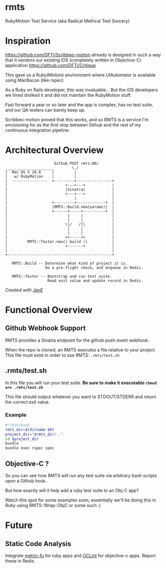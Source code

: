 rmts
====

RubyMotion Test Service (aka Radical Metrical Test Sorcery)

# Inspiration

https://github.com/DFTi/Scribbeo-motion already is designed in such a way that it vendors our existing iOS (completely written in Objective-C) application https://github.com/DFTi/Critique

This gave us a Ruby(Motion) environment where UIAutomator is available using MacBacon (like rspec)

As a Ruby on Rails developer, this was invaluable... But the iOS developers we hired disliked it and did not maintain the RubyMotion stuff.

Fast forward a year or so later and the app is complex, has no test suite, and our QA testers can barely keep up.

Scribbeo-motion proved that this works, and so RMTS is a service I'm envisioning for as the first stop between Github and the rest of my continuous integration pipeline.

# Architectural Overview

```
                      Github POST rmts:80/
______________________        \./
|  Mac OS X 10.8     |         |
|   w/ RubyMotion    |         |
|  ----------------  +---------+----------------+
|                          +---+---+            |
|                          |Sinatra|            |
|                          +---+---+            |
|                              |                |
|                    +---------+-------------+  |
|                    |RMTS::Build.new(params)|  |
|                    +------+-----+----------+  |
|                           |     |             |
|                           |     |             |
|                          \|/   /|\            |
|                           |     |             |
|                           |     |             |
|                          ++-----++            |
|         RMTS::Tester.new(| build |)           |
|                          +-------+            |
|                                               |
+-----------------------------------------------+

   RMTS::Build -- Determine what kind of project it is.
                  Do a pre-flight check, and enqueue in Redis.

   RMTS::Tester -- Bootstrap and run test suite.
                   Read exit value and update record in Redis.
```

*Created with [JavE](http://www.jave.de/)*

# Functional Overview

## Github Webhook Support

RMTS provides a Sinatra endpoint for the github push event webhook.

When the repo is cloned, an RMTS executes a file relative to your
project. This file must exist in order to use RMTS: `.rmts/test.sh`

## .rmts/test.sh

In this file you will run your test suite. **Be sure to make it
executable `chmod a+x .rmts/test.sh`**

This file should output whatever you want to STDOUT/STDERR and return
the correct exit value.

### Example

```bash
#!/bin/bash
rmts_dir=$(dirname $0)
project_dir="$rmts_dir/.."
cd $project_dir
bundle
bundle exec rspec spec
```

## Objective-C ?

So you can see how RMTS will run any test suite via arbitrary bash
scripts upon a Github hook.

But how exactly will it help add a ruby test suite to an Obj-C app?

Watch this spot for some examples soon; essentially we'll be doing this
in Ruby using RMTS::Wrap::ObjC or some such :)

# Future

## Static Code Analysis

Integrate [metric-fu](http://metric-fu.rubyforge.org/) for ruby apps and [OCLint](http://oclint.org/) for objective-c apps. Report these in Redis.


